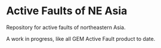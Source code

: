 Active Faults of NE Asia
========================

Repository for active faults of northeastern Asia.

A work in progress, like all GEM Active Fault product to date.
